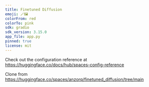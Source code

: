 ```yaml
---
title: Finetuned Diffusion
emoji: 🪄🖼️
colorFrom: red
colorTo: pink
sdk: gradio
sdk_version: 3.15.0
app_file: app.py
pinned: true
license: mit
---
```


Check out the configuration reference at https://huggingface.co/docs/hub/spaces-config-reference

Clone from https://huggingface.co/spaces/anzorq/finetuned_diffusion/tree/main